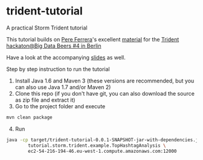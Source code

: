 trident-tutorial
================

A practical Storm Trident tutorial

This tutorial builds on [Pere Ferrera][1]'s excellent [material][2] for the [Trident hackaton@Big Data Beers #4 in Berlin][3]

[1]:https://github.com/pereferrera
[2]:https://github.com/pereferrera/trident-hackaton
[3]:http://www.meetup.com/Big-Data-Beers/events/112226662/


Have a look at the accompanying [slides][4] as well.

[4]:http://htmlpreview.github.io/?https://rawgithub.com/mischat/trident-tutorial/blob/master/slides/index.html#(4)

Step by step instruction to run the tutorial
 1. Install Java 1.6 and Maven 3 (these versions are recommended, but you can also use Java 1.7 and/or Maven 2) 
 2. Clone this repo (if you don't have git, you can also download the source as zip file and extract it)
 3. Go to the project folder and execute  

```bash
mvn clean package
```
    
 4. Run  

```bash
java -cp target/trident-tutorial-0.0.1-SNAPSHOT-jar-with-dependencies.jar \
        tutorial.storm.trident.example.TopHashtagAnalysis \
        ec2-54-216-194-46.eu-west-1.compute.amazonaws.com:12000
```
    

    
